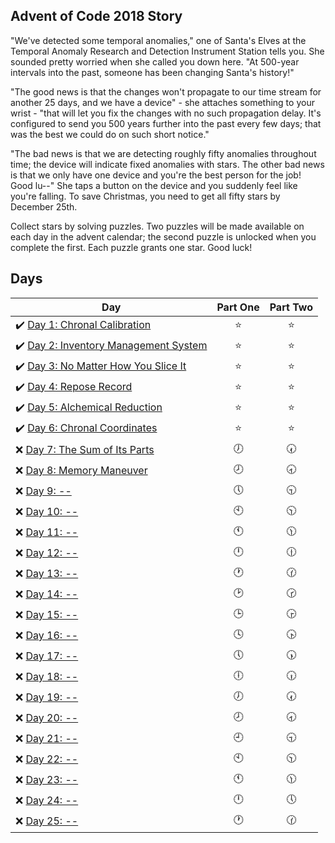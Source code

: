 ## Advent of Code 2018 Story

"We've detected some temporal anomalies," one of Santa's Elves at the Temporal Anomaly Research and Detection Instrument Station tells you. She sounded pretty worried when she called you down here. "At 500-year intervals into the past, someone has been changing Santa's history!"

"The good news is that the changes won't propagate to our time stream for another 25 days, and we have a device" - she attaches something to your wrist - "that will let you fix the changes with no such propagation delay. It's configured to send you 500 years further into the past every few days; that was the best we could do on such short notice."

"The bad news is that we are detecting roughly fifty anomalies throughout time; the device will indicate fixed anomalies with stars. The other bad news is that we only have one device and you're the best person for the job! Good lu--" She taps a button on the device and you suddenly feel like you're falling. To save Christmas, you need to get all fifty stars by December 25th.

Collect stars by solving puzzles. Two puzzles will be made available on each day in the advent calendar; the second puzzle is unlocked when you complete the first. Each puzzle grants one star. Good luck!

## Days

| Day                                                                                                              | Part One | Part Two |
| ---------------------------------------------------------------------------------------------------------------- | :------: | :------: |
| ✔️ [Day 1: Chronal Calibration](https://github.com/FallDownTheSystem/AdventOfCode/tree/master/2018/day1)         |   ⭐️    |   ⭐️    |
| ✔️ [Day 2: Inventory Management System](https://github.com/FallDownTheSystem/AdventOfCode/tree/master/2018/day2) |   ⭐️    |   ⭐️    |
| ✔️ [Day 3: No Matter How You Slice It](https://github.com/FallDownTheSystem/AdventOfCode/tree/master/2018/day3)  |   ⭐️    |   ⭐️    |
| ✔️ [Day 4: Repose Record](https://github.com/FallDownTheSystem/AdventOfCode/tree/master/2018/day4)               |   ⭐️    |   ⭐️    |
| ✔️ [Day 5: Alchemical Reduction](https://github.com/FallDownTheSystem/AdventOfCode/tree/master/2018/day5)        |   ⭐️    |   ⭐️    |
| ✔️ [Day 6: Chronal Coordinates](https://github.com/FallDownTheSystem/AdventOfCode/tree/master/2018/day6)         |   ⭐️    |   ⭐️    |
| ❌ [Day 7: The Sum of Its Parts](https://github.com/FallDownTheSystem/AdventOfCode/tree/master/2018/day7)        |    🕖    |    🕢    |
| ❌ [Day 8: Memory Maneuver](https://github.com/FallDownTheSystem/AdventOfCode/tree/master/2018/day8)             |    🕗    |    🕣    |
| ❌ [Day 9: --](https://github.com/FallDownTheSystem/AdventOfCode/tree/master/2018/day9)                          |    🕔    |    🕤    |
| ❌ [Day 10: --]()                                                                                                |    🕙    |    🕥    |
| ❌ [Day 11: --]()                                                                                                |    🕚    |    🕦    |
| ❌ [Day 12: --]()                                                                                                |    🕛    |    🕧    |
| ❌ [Day 13: --]()                                                                                                |    🕐    |    🕜    |
| ❌ [Day 14: --]()                                                                                                |    🕑    |    🕝    |
| ❌ [Day 15: --]()                                                                                                |    🕒    |    🕞    |
| ❌ [Day 16: --]()                                                                                                |    🕓    |    🕟    |
| ❌ [Day 17: --]()                                                                                                |    🕔    |    🕠    |
| ❌ [Day 18: --]()                                                                                                |    🕕    |    🕡    |
| ❌ [Day 19: --]()                                                                                                |    🕖    |    🕢    |
| ❌ [Day 20: --]()                                                                                                |    🕗    |    🕣    |
| ❌ [Day 21: --]()                                                                                                |    🕘    |    🕤    |
| ❌ [Day 22: --]()                                                                                                |    🕙    |    🕥    |
| ❌ [Day 23: --]()                                                                                                |    🕚    |    🕦    |
| ❌ [Day 24: --]()                                                                                                |    🕛    |    🕔    |
| ❌ [Day 25: --]()                                                                                                |    🕐    |    🕜    |
